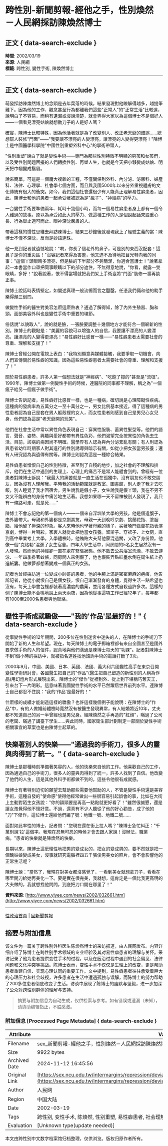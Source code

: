 # 跨性別-新聞剪報-經他之手，性別煥然 －人民網採訪陳煥然博士

## 正文 { data-search-exclude }


**時間**: 2002/03/19  
**來源**: 人民網  
**標籤**: 跨性別, 變性手術, 陳煥然博士  

---

## 正文 { data-search-exclude }

萌發採訪陳煥然博士的念頭是去年葉落的時候，結果發現對他瞭解得越多，越提筆難下。因為他的工作、觀念甚至行為都離我們這些"正常人"的"正常生活"比較遠，說明白了不容易，而稍有遺漏或沒說清楚，就會弄得大家以為這個博士不是個好人 ——一個看見漂亮姑娘就想動刀子的人是好人嗎？

確實，陳博士比較特殊，因為他活著就是為了改變別人、改正老天爺的錯誤……總想幫人裝修"門面"——"我要讓不漂亮的人變漂亮，讓漂亮的人變得更漂亮！"陳博士是中國醫學科學院"中國性別重塑外科中心"的學術帶頭人。

"性別重塑"說白了就是變性手術——專門為那些性別特徵不明顯的男孩和女孩們，以及受性別問題困擾的人們轉換性別、再塑人生，也就是今天把小夥變成姑娘、明天把巾幗變成鬚眉。

說來簡單，可這是一個龐大複雜的工程，不僅關係到外科、內分泌、泌尿科、婦產科、法律、心理學、社會學七個方面，而且與我國5000年以來分外重視體膚的文化傳統有很大的衝突。如今，我們這個社會還很少有人能真正理解易性癖患者，因此，陳博士和他的患者一起承受著被認為是"瘋子"、"神經病"的壓力。

一台變性手術要準備兩年、耗時十幾個小時，而每一個易性癖患者身上都有一個令人難過的故事。原以為承受如此大的壓力、做這種工作的人是個說起話來語重心長、行為舉止適可而止、眼神深沈嚴肅的人。

帶著這樣的慣性思維去拜訪陳博士，結果三秒鐘後就發現我上了經驗主義的當：陳博士不僅不深沈，反而是妙語連珠。

他一見到記者就遺憾地說："喲，你長了個老外的鼻子，可是別的東西沒配套！這鼻子是你的重災區！"沒容記者來得及害羞，他又迫不及待地把目光轉向我的同事："這個丫頭眼睛多漂亮，但是臉的下半部分不夠簡潔，你適合當護士！"說著拿起一本書當作口罩把同事眼睛以下的部分遮住，不無得意地說，"你看，就露一雙眼睛，多好！"說著說著，恨不得當場就把我們架上手術臺將"門面"裝修一番再談正事。

陳博士說話時表情堅定，如闡述真理一般流暢而言之鑿鑿，任憑我們倆和他的助手樂得顛三倒四。

做變性手術的醫生對美容怎麽這麽熱衷？通過了解得知，除了內外生殖器、胸和頸，面部美容外科也是變性手術中重要的環節。

俗話說"以貌取人"，說的就是臉，一張臉要調整十幾個地方才能符合一個嶄新的性別。陳博士的觀點是："美麗的容貌可以增強人的自信，我要讓不漂亮的人變漂亮，讓漂亮的人變得更漂亮！"易性癖好比感冒一樣——"易性癖患者太需要社會的尊重、理解和支援了！"

陳博士曾經公開在電視上表白："我特別願意與媒體接觸，我要爭取一切機會，向人們宣傳關於易性癖的知識，因為這些易性癖患者太需要社會的尊重、理解和支援了！"

關於易性癖患者，許多人第一個想法就是"神經病"、"吃飽了撐的"甚至是"流氓"。1990年，陳博士做第一例變性手術的時候，連醫院的同事都不理解，稱之為"一個瘋子給另一個瘋子做手術"。

陳博士告訴記者，易性癖好比感冒一樣，也是一種病，確切說是心理障礙性疾病。這種病的發病率為五萬分之一至十萬分之一，男女比例基本接近。得了這種病的男性患者認為自己是套在男人軀殼裡的女人，而女性患者則感到自己是男兒心女兒身，他們認為這是"老天爺開的玩笑"。

他們在社會生活中常以異性角色表現自己：穿異性服裝、蓄異性髮型等。他們的語言、聲音、姿勢、興趣與愛好都帶有異性色彩，他們渴望完全按異性的角色去生活。目前，該病的病因尚不明確。醫學界有人認為與內分泌紊亂有關；有人則認為與患者幼年時期家人對其進行的性別誘導與暗示有關，如從小把女孩當男孩養；還有人研究認為與遺傳有關等。陳博士則認為這是一種綜合結果。

易性癖患者憎恨自己的性別特徵，甚至到了自殘的地步，加之社會的不理解和排斥，他們在生活中遇到的生理上、心理上的痛苦不是常人能體會到的。曾經有一位患者對陳博士訴說："我最大的痛苦就是一直生活在孤獨中，沒有朋友也不敢交朋友，因為沒有人理解我。平時我的活動範圍就是教室、圖書館，別人走了我才去吃飯，別人睡覺了我才回宿舍。男生說我是假小子，女生說我是假丫頭，我在不男不女又不能辨白的身份中痛苦地生活著。我想如果哪一天不留神被別人發現了，我只有一條路可走，就是死……"

陳博士不會忘記他的第一個病人——一個來自深圳某大學的男孩。他是個遺腹子，由外婆帶大。母親和外婆都是京劇票友，母親一天到晚哼京劇、挑蘭花指、塗胭脂，給他留了極深的印象。客人來時他也學著母親的樣子，尖著嗓門做蘭花指表演京劇，博得一片喝彩。家裏人就從此把他當女孩養。留辮子、穿裙子、上女廁，直到高中畢業考上大學。入學體檢時，他賄賂大夫幫他蒙混過關，又改了身份證。他像一個"克格勃"混進了女生宿舍。四年大學生活中，同房間的5名女生居然沒有一人發現。然而他的神經卻一直在處在緊張狀態。他不敢去公共浴室洗澡、不敢去游泳、一年四季掛著蚊帳，同房間人來例假了，他也假裝弄點紅墨水倒在衛生紙上扔進紙簍。他做夢都想著變成一個真正的女孩。

記者也曾經採訪過一位變成小帥哥的患者，他的手腕上滿是密密麻麻的疤痕，他告訴記者，他從小就恨自己是個女孩，恨自己漸漸發育的身體，覺得生活一點希望也沒有，每天上學書包裡都裝著高濃度的農藥，並用各種方式自殺過許多次。這樣的例子陳博士能不合嘴地說上兩天兩夜，因為他從事這項工作已經12年了，每年都有1000至2000名患者與他聯絡。

## 變性手術成就驕傲——"我的'作品'是最好的！" { data-search-exclude }

從事變性手術的12年期間，200多位在性別迷宮中迷失的人，在陳博士的手術刀下開始了新的人生和希望。現在，每天陳博士的電子郵箱裡都有來自全國甚至是國外要求做手術的人的信件，認真地與他們溝通是陳博士每天的"功課"。記者對陳博士不到1個小時的採訪中，就被指名道姓找他諮詢手術的電話打斷了3次。

2000年9月，中國、美國、日本、英國、法國、義大利六國變性高手在東京召開變性學術研討會，各國醫生把自己的"作品"(醫生把自己塑造的新性別的人稱為作品)用幻燈片形式展現出來，陳博士的"傑作"從裡到外、從上到下堪稱巧奪天工，引來台下一片喝彩。這意味著我國變性手術的水平已然躍居世界前列水平。連陳博士自己都忍不住說："我的'作品'是最好的！"

什麽樣的成績才能創造這樣的驕傲？也許這樣幾個例子能說明：在陳博士的"作品"中，有的人做婚前體檢時竟然沒有被醫生發現異常，有人結婚將近10年，丈夫都不知道自己的另一半曾經也是男兒身。經陳煥然之手再造的"紅顔"，瞞過了公司的老闆、瞞過了講臺下學生……與此同時，國家衛生部計劃制定一部關於變性手術相關事宜的草案也是由陳博士起草的。

## 快樂著別人的快樂——"通過我的手術刀，很多人的靈與肉得到了統一。" { data-search-exclude }

陳博士是那種時刻準備著笑容的人，他的快樂來自他的工作。他喜歡自己的工作，因為通過自己的手術刀，很多人的靈與肉得到了統一，許多人找到了自信。他改變了他們的人生，這是其他外科手術都做不到的，這些令他很有成就感。

陳博士有著特別迫切的願望去幫助那些需要他幫助的人，不管是變性手術還是美容手術，這種自發的"使命感"使得他經常做出一些很容易引起誤會的事，比如在大街上主動對陌生女孩說："你的額頭要是再高一點點就更好看了！"雖然很誠懇，還是讓女孩覺得他不懷好意。不過，還真有不少人聽從了他的好心勸告，成了他的 "刀"下傑作，這位博士還給他們編了號：地鐵一號、地鐵二號……

面對如此率性的博士，記者問："您現在還在街上拉人嗎？"陳博士急忙糾正："千萬別說'拉'這個字。我現在忍無可忍的時候才會去跟人家說！沒辦法，職業病。"患者的快樂就是陳煥然的快樂。

長期以來，陳博士這麽理性地把男的變成女的，把女的變成男的，要不然就是把一個醜姑娘變成美女，沒事就研究電腦裡四五千張俊男美女的照片，會不會影響他的正常生活呢？

陳博士說："當然了，我現在對美女都沒感覺了，一看到美女就想拿刀子，看看在哪里開刀給她再美化一下。要是實在很完美，我就想，這肯定是一個比我更高明的大夫做的，我就想找他問問，到底把刀口開在哪里了！"

**資料來源**: [http://www.yiyee.com/news/2002/032661.htm](http://www.yiyee.com/news/2002/032661.htm)

---

[性政治首頁](../../index.html)  |  [回新聞剪報](../news.html)

## 摘要与附加信息

<!-- tcd_abstract -->
该文件为一篇关于跨性别外科医生陈煥然博士的采访报道，由人民网发布。内容详细介绍了陈博士在跨性别手术领域的专业经验及其对易性癖患者的理解与关怀。采访记录了他为患者提供变性手术的过程，以及在医治过程中遇到的社会偏见、法律问题和文化冲突等挑战。陈博士表示，变性手术不仅仅是生理上的改变，更是帮助患者重建自信、实现心理认同的重要工作。文中提到，易性癖患者往往承受着巨大的心理压力和社会歧视，许多患者在生活中遭遇孤独与误解，而陈博士的努力帮助了200多位患者彻底改变了生活。访谈中展现了陈博士的幽默与坚毅，进一步加深了公众对跨性别群体的理解与支持。
<!-- tcd_abstract_end -->

> 摘要与附加信息为自动生成，仅供检索与参考。如有错误或遗漏（未知），请协助编辑指正，不胜感激。

### 附加信息 [Processed Page Metadata] { data-search-exclude }

| Attribute       | Value                                  |
|-----------------|----------------------------------------|
| Filename        | sex_新聞剪報-經他之手，性別煥然－人民網採訪陳煥然博士.md                             |
| Size            | 9922 bytes                           |
| Archived Date   | 2024-11-12 16:45:56                             |
| Original Link   | [https://sex.ncu.edu.tw/intermargins/repression/deviant/transgender2/newsroom/newsroom_4_China8.html](https://sex.ncu.edu.tw/intermargins/repression/deviant/transgender2/newsroom/newsroom_4_China8.html)                       |
| Author          | 人民网                               |
| Region          | 中国大陆                               |
| Date            | 2002-03-19                                 |
| Tags            | 跨性别, 变性手术, 陈煥然, 性别重塑, 易性癖患者, 社会理解, 法律政策                                 |
| Evaluation            | [Unknown type(update needed)]                                 |
<!-- tcd_table_end -->

本文由跨性别中文数字档案馆归档整理，仅供浏览。版权归原作者所有。
